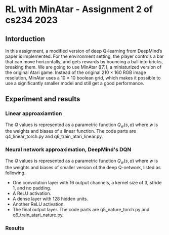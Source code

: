 # RL with MinAtar - Assignment 2 of cs234 2023

## Intorduction
In this assignment, a modified version of deep Q-learning from DeepMind’s paper is implemented. For the environment setting, the player controls a bar that can move horizontally, and gets rewards by bouncing a ball into bricks, breaking them. We are going to use MinAtar ([7]), a miniaturized version of the original Atari game. Instead of the original 210 × 160 RGB image resolution, MinAtar uses a 10 × 10 boolean grid, which makes it possible to use a significantly smaller model and still get a good performance.

## Experiment and results
### Linear approaxiamtion
The $Q$ values is represented as a parametric function $Q_w(s, a)$ where $w$ is the weights and biases of a linear function. The code parts are q4_linear_torch.py and q6_train_atari_linear.py.
### Neural network approaximation, DeepMind's DQN
The $Q$ values is represented as a parametric function $Q_w(s, a)$ where $w$ is the weights and biases of smaller version of the deep Q-network, listed as following. 
* One convolution layer with 16 output channels, a kernel size of 3, stride 1, and no padding. 
* A ReLU activation.
* A dense layer with 128 hidden units.
* Another ReLU activation.
* The final output layer.
The code parts are q5_nature_torch.py and q6_train_atari_nature.py.
### Results